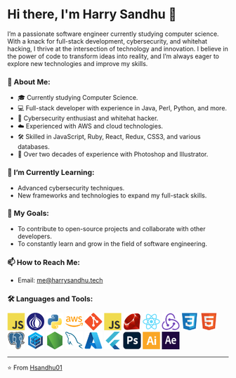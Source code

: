 # Hi there, I'm Harry Sandhu 👋

I’m a passionate software engineer currently studying computer science. With a knack for full-stack development, cybersecurity, and whitehat hacking, I thrive at the intersection of technology and innovation. I believe in the power of code to transform ideas into reality, and I’m always eager to explore new technologies and improve my skills.

### 🌟 About Me:
- 🎓 Currently studying Computer Science.
- 💻 Full-stack developer with experience in Java, Perl, Python, and more.
- 🔐 Cybersecurity enthusiast and whitehat hacker.
- ☁️ Experienced with AWS and cloud technologies.
- 🛠️ Skilled in JavaScript, Ruby, React, Redux, CSS3, and various databases.
- 🎨 Over two decades of experience with Photoshop and Illustrator.

### 🌱 I’m Currently Learning:
- Advanced cybersecurity techniques.
- New frameworks and technologies to expand my full-stack skills.

### 🎯 My Goals:
- To contribute to open-source projects and collaborate with other developers.
- To constantly learn and grow in the field of software engineering.

### 📫 How to Reach Me:
- Email: me@harrysandhu.tech

### 🛠️ Languages and Tools:

<p align="left">
  <a href="https://www.java.com" target="_blank"><img src="https://github.com/devicons/devicon/blob/master/icons/javascript/javascript-original.svg" alt="java" width="40" height="40"/></a>
  <a href="https://www.perl.org/" target="_blank"><img src="https://github.com/devicons/devicon/raw/master/icons/perl/perl-original.svg" alt="perl" width="40" height="40"/></a>
  <a href="https://www.python.org" target="_blank"><img src="https://github.com/devicons/devicon/raw/master/icons/python/python-original.svg" alt="python" width="40" height="40"/></a>
  <a href="https://aws.amazon.com/" target="_blank"><img src="https://github.com/devicons/devicon/blob/master/icons/amazonwebservices/amazonwebservices-plain-wordmark.svg" alt="aws" width="40" height="40"/></a>
  <a href="https://git-scm.com/" target="_blank"><img src="https://github.com/devicons/devicon/raw/master/icons/git/git-original.svg" alt="git" width="40" height="40"/></a>
  <a href="https://www.javascript.com/" target="_blank"><img src="https://github.com/devicons/devicon/raw/master/icons/javascript/javascript-original.svg" alt="javascript" width="40" height="40"/></a>
  <a href="https://www.ruby-lang.org/en/" target="_blank"><img src="https://github.com/devicons/devicon/raw/master/icons/ruby/ruby-original.svg" alt="ruby" width="40" height="40"/></a>
  <a href="https://reactjs.org/" target="_blank"><img src="https://github.com/devicons/devicon/raw/master/icons/react/react-original.svg" alt="react" width="40" height="40"/></a>
  <a href="https://redux.js.org/" target="_blank"><img src="https://github.com/devicons/devicon/raw/master/icons/redux/redux-original.svg" alt="redux" width="40" height="40"/></a>
  <a href="https://developer.mozilla.org/en-US/docs/Web/CSS" target="_blank"><img src="https://github.com/devicons/devicon/raw/master/icons/css3/css3-original.svg" alt="css3" width="40" height="40"/></a>
  <a href="https://github.com/devicons/devicon/blob/master/icons/html5/html5-original.svg" target="_blank"><img src="https://github.com/devicons/devicon/blob/master/icons/html5/html5-original.svg" alt="css3" width="40" height="40"/></a>
  <a href="https://www.postgresql.org" target="_blank"><img src="https://github.com/devicons/devicon/raw/master/icons/postgresql/postgresql-original.svg" alt="postgresql" width="40" height="40"/></a>
  <a href="https://sequelize.org/" target="_blank"><img src="https://github.com/devicons/devicon/raw/master/icons/sequelize/sequelize-original.svg" alt="sequelize" width="40" height="40"/></a>
  <a href="https://nodejs.org" target="_blank"><img src="https://github.com/devicons/devicon/raw/master/icons/nodejs/nodejs-original.svg" alt="nodejs" width="40" height="40"/></a>
  <a href="https://www.mysql.com/" target="_blank"><img src="https://github.com/devicons/devicon/raw/master/icons/mysql/mysql-original.svg" alt="mysql" width="40" height="40"/></a>
  <a href="https://azure.microsoft.com/en-us/" target="_blank"><img src="https://github.com/devicons/devicon/raw/master/icons/azure/azure-original.svg" alt="azure" width="40" height="40"/></a>
  <a href="https://flutter.dev/" target="_blank"><img src="https://github.com/devicons/devicon/raw/master/icons/flutter/flutter-original.svg" alt="flutter" width="40" height="40"/></a>
  <a href="https://www.adobe.com/products/photoshop.html" target="_blank"><img src="https://github.com/devicons/devicon/raw/master/icons/photoshop/photoshop-plain.svg" alt="photoshop" width="40" height="40"/></a>
  <a href="https://www.adobe.com/products/illustrator.html" target="_blank"><img src="https://github.com/devicons/devicon/raw/master/icons/illustrator/illustrator-plain.svg" alt="illustrator" width="40" height="40"/></a>
  <a href="https://www.adobe.com/products/aftereffects.html" target="_blank"><img src="https://github.com/devicons/devicon/raw/master/icons/aftereffects/aftereffects-plain.svg" alt="after effects" width="40" height="40"/></a>
</p>

---

⭐️ From [Hsandhu01](https://github.com/hsandhu01)
